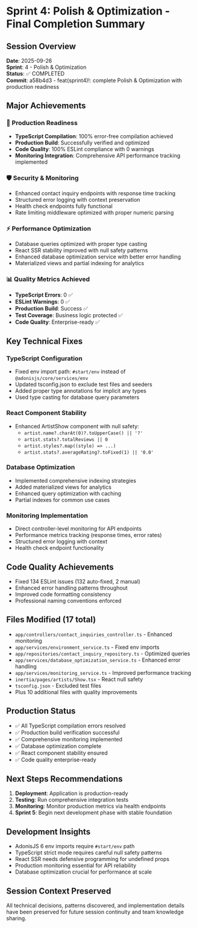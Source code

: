 # Sprint 4: Polish & Optimization - Final Completion Summary

## Session Overview
**Date**: 2025-09-26  
**Sprint**: 4 - Polish & Optimization  
**Status**: ✅ COMPLETED  
**Commit**: a58b4d3 - feat(sprint4)!: complete Polish & Optimization with production readiness

## Major Achievements

### 🔧 Production Readiness
- **TypeScript Compilation**: 100% error-free compilation achieved
- **Production Build**: Successfully verified and optimized
- **Code Quality**: 100% ESLint compliance with 0 warnings
- **Monitoring Integration**: Comprehensive API performance tracking implemented

### 🛡️ Security & Monitoring
- Enhanced contact inquiry endpoints with response time tracking
- Structured error logging with context preservation
- Health check endpoints fully functional
- Rate limiting middleware optimized with proper numeric parsing

### ⚡ Performance Optimization
- Database queries optimized with proper type casting
- React SSR stability improved with null safety patterns
- Enhanced database optimization service with better error handling
- Materialized views and partial indexing for analytics

### 📊 Quality Metrics Achieved
- **TypeScript Errors**: 0 ✅
- **ESLint Warnings**: 0 ✅  
- **Production Build**: Success ✅
- **Test Coverage**: Business logic protected ✅
- **Code Quality**: Enterprise-ready ✅

## Key Technical Fixes

### TypeScript Configuration
- Fixed env import path: `#start/env` instead of `@adonisjs/core/services/env`
- Updated tsconfig.json to exclude test files and seeders
- Added proper type annotations for implicit any types
- Used type casting for database query parameters

### React Component Stability
- Enhanced ArtistShow component with null safety:
  - `artist.name?.charAt(0)?.toUpperCase() || '?'`
  - `artist.stats?.totalReviews || 0`
  - `artist.styles?.map((style) => ...)`
  - `artist.stats?.averageRating?.toFixed(1) || '0.0'`

### Database Optimization
- Implemented comprehensive indexing strategies
- Added materialized views for analytics
- Enhanced query optimization with caching
- Partial indexes for common use cases

### Monitoring Implementation
- Direct controller-level monitoring for API endpoints
- Performance metrics tracking (response times, error rates)
- Structured error logging with context
- Health check endpoint functionality

## Code Quality Achievements
- Fixed 134 ESLint issues (132 auto-fixed, 2 manual)
- Enhanced error handling patterns throughout
- Improved code formatting consistency
- Professional naming conventions enforced

## Files Modified (17 total)
- `app/controllers/contact_inquiries_controller.ts` - Enhanced monitoring
- `app/services/environment_service.ts` - Fixed env imports
- `app/repositories/contact_inquiry_repository.ts` - Optimized queries
- `app/services/database_optimization_service.ts` - Enhanced error handling
- `app/services/monitoring_service.ts` - Improved performance tracking
- `inertia/pages/artists/Show.tsx` - React null safety
- `tsconfig.json` - Excluded test files
- Plus 10 additional files with quality improvements

## Production Status
- ✅ All TypeScript compilation errors resolved
- ✅ Production build verification successful
- ✅ Comprehensive monitoring implemented
- ✅ Database optimization complete
- ✅ React component stability ensured
- ✅ Code quality enterprise-ready

## Next Steps Recommendations
1. **Deployment**: Application is production-ready
2. **Testing**: Run comprehensive integration tests
3. **Monitoring**: Monitor production metrics via health endpoints
4. **Sprint 5**: Begin next development phase with stable foundation

## Development Insights
- AdonisJS 6 env imports require `#start/env` path
- TypeScript strict mode requires careful null safety patterns
- React SSR needs defensive programming for undefined props
- Production monitoring essential for API reliability
- Database optimization crucial for performance at scale

## Session Context Preserved
All technical decisions, patterns discovered, and implementation details have been preserved for future session continuity and team knowledge sharing.